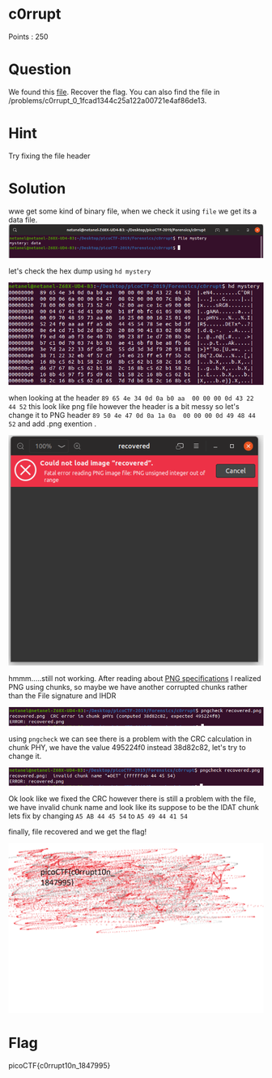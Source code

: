 # c0rrupt 

Points : 250

# Question

We found this [file](mystery). Recover the flag. You can also find the file in /problems/c0rrupt_0_1fcad1344c25a122a00721e4af86de13.

# Hint 

Try fixing the file header

# Solution

wwe get some kind of binary file, when we check it using ```file``` we get its a data file.
![](corrupt1.png)

let's check the hex dump using ```hd mystery```

![](corrupt2.png)

when looking at the header ```89 65 4e 34 0d 0a b0 aa  00 00 00 0d 43 22 44 52``` this look like png file however the header is a bit messy 
so let's change it to PNG header ```89 50 4e 47 0d 0a 1a 0a  00 00 00 0d 49 48 44 52``` and add .png exention .

![](corrupt3.png)

hmmm.....still not working.
After reading about [PNG  specifications](https://www.w3.org/TR/PNG/#11IHDR) I realized PNG using chunks, so maybe we have another corrupted chunks rather than the File signature and IHDR

![](corrupt4.png)

using ```pngcheck``` we can see there is a problem with the CRC calculation in chunk PHY, we have the value 495224f0 instead 38d82c82, let's try to change it.

![](corrupt5.png)

Ok look like we fixed the CRC however there is still a problem with the file, we have invalid chunk name and look like its suppose to be the IDAT chunk lets fix by changing ```A5 AB 44 45 54```  to ```A5 49 44 41 54```
 
finally, file recovered and we get the flag! 

![](recovered.png)


# Flag
picoCTF{c0rrupt10n_1847995}

